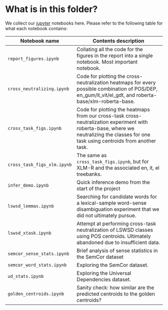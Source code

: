 # What is in this folder?

We collect our [jupyter](https://jupyter.org/) notebooks here. Please refer to
the following table for what each notebook contains:

| **Notebook name**           | **Contents description**                                                                                                                                                                |
| --------------------------- | --------------------------------------------------------------------------------------------------------------------------------------------------------------------------------------- |
| `report_figures.ipynb`      | Collating all the code for the figures in the report into a single notebook. Most important notebook.                                                                                   |
| `cross_neutralizing.ipynb`  | Code for plotting the cross-neutralization heatmaps for every possible combination of POS/DEP, en_gum/it_vit/el_gdt, and roberta-base/xlm-roberta-base.                                 |
| `cross_task_figs.ipynb`     | Code for plotting the heatmaps from our cross-task cross-neutralization experiment with roberta-base, where we neutralizing the classes for one task using centroids from another task. |
| `cross_task_figs_xlm.ipynb` | The same as `cross_task_figs.ipynb`, but for XLM-R and the associated en, it, el treebanks.                                                                                             |
| `infer_demo.ipynb`          | Quick inference demo from the start of the project                                                                                                                                      |
| `lswsd_lemmas.ipynb`        | Searching for candidate words for a lexical-sample word-sense disambiguation experiment that we did not ultimately pursue.                                                              |
| `lswsd_xtask.ipynb`         | Attempt at performing cross-task neutralization of LSWSD classes using POS centroids. Ultimately abandoned due to insufficient data.                                                    |
| `semcor_sense_stats.ipynb`  | Brief analysis of sense statistics in the SemCor dataset                                                                                                                                |
| `semcor_word_stats.ipynb`   | Exploring the SemCor dataset.                                                                                                                                                           |
| `ud_stats.ipynb`            | Exploring the Universal Dependencies dataset.                                                                                                                                           |
| `golden_centroids.ipynb`    | Sanity check: how similar are the predicted centroids to the golden centroids?                                                                                                          |
